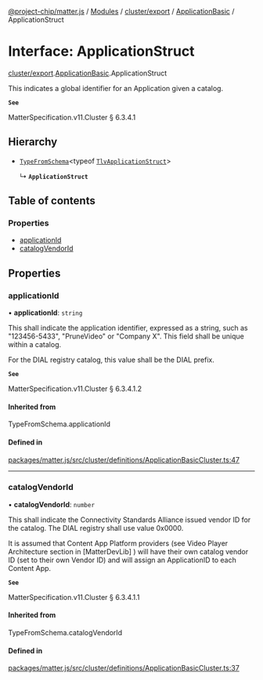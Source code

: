 [@project-chip/matter.js](../README.md) / [Modules](../modules.md) / [cluster/export](../modules/cluster_export.md) / [ApplicationBasic](../modules/cluster_export.ApplicationBasic.md) / ApplicationStruct

# Interface: ApplicationStruct

[cluster/export](../modules/cluster_export.md).[ApplicationBasic](../modules/cluster_export.ApplicationBasic.md).ApplicationStruct

This indicates a global identifier for an Application given a catalog.

**`See`**

MatterSpecification.v11.Cluster § 6.3.4.1

## Hierarchy

- [`TypeFromSchema`](../modules/tlv_export.md#typefromschema)\<typeof [`TlvApplicationStruct`](../modules/cluster_export.ApplicationBasic.md#tlvapplicationstruct)\>

  ↳ **`ApplicationStruct`**

## Table of contents

### Properties

- [applicationId](cluster_export.ApplicationBasic.ApplicationStruct.md#applicationid)
- [catalogVendorId](cluster_export.ApplicationBasic.ApplicationStruct.md#catalogvendorid)

## Properties

### applicationId

• **applicationId**: `string`

This shall indicate the application identifier, expressed as a string, such as "123456-5433", "PruneVideo"
or "Company X". This field shall be unique within a catalog.

For the DIAL registry catalog, this value shall be the DIAL prefix.

**`See`**

MatterSpecification.v11.Cluster § 6.3.4.1.2

#### Inherited from

TypeFromSchema.applicationId

#### Defined in

[packages/matter.js/src/cluster/definitions/ApplicationBasicCluster.ts:47](https://github.com/project-chip/matter.js/blob/c0d55745d5279e16fdfaa7d2c564daa31e19c627/packages/matter.js/src/cluster/definitions/ApplicationBasicCluster.ts#L47)

___

### catalogVendorId

• **catalogVendorId**: `number`

This shall indicate the Connectivity Standards Alliance issued vendor ID for the catalog. The DIAL registry
shall use value 0x0000.

It is assumed that Content App Platform providers (see Video Player Architecture section in [MatterDevLib] )
will have their own catalog vendor ID (set to their own Vendor ID) and will assign an ApplicationID to each
Content App.

**`See`**

MatterSpecification.v11.Cluster § 6.3.4.1.1

#### Inherited from

TypeFromSchema.catalogVendorId

#### Defined in

[packages/matter.js/src/cluster/definitions/ApplicationBasicCluster.ts:37](https://github.com/project-chip/matter.js/blob/c0d55745d5279e16fdfaa7d2c564daa31e19c627/packages/matter.js/src/cluster/definitions/ApplicationBasicCluster.ts#L37)
